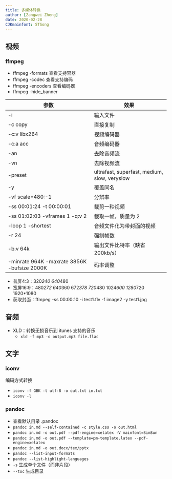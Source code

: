 ```yaml
---
title: 多媒体转换
author: [Zangwei Zheng]
date: 2020-02-28
CJKmainfont: STSong
---
```


## 视频

### ffmpeg

- ffmpeg -formats 查看支持容器
- ffmpeg -codec 查看支持编码
- ffmpeg -encoders 查看编码器
- ffmpeg -hide_banner

| 参数                                        | 效果                                         |
| ------------------------------------------- | -------------------------------------------- |
| -i                                          | 输入文件                                     |
| -c copy                                     | 直接复制                                     |
| -c:v libx264                                | 视频编码器                                   |
| -c:a acc                                    | 音频编码器                                   |
| -an                                         | 去除音频流                                   |
| -vn                                         | 去除视频流                                   |
| -preset                                     | ultrafast, superfast, medium, slow, veryslow |
| -y                                          | 覆盖同名                                     |
| -vf scale=480:-1                            | 分辨率                                       |
| -ss 00:01:24 -t 00:00:01                    | 裁剪一秒视频                                 |
| -ss 01:02:03 -vframes 1 -q:v 2              | 截取一帧，质量为 2                           |
| -loop 1 -shortest                           | 音频文件化为带封面的视频                     |
| -r 24                                       | 强制帧数                                     |
| -b:v 64k                                    | 输出文件比特率（缺省 200kb/s）               |
| -minrate 964K -maxrate 3856K -bufsize 2000K | 码率调整                                     |

- 普屏4:3：320*240 640*480 
- 宽屏16:9：480*272 640*360 672*378 720*480 1024*600 1280*720 1920*1080 
- 获取封面：ffmpeg -ss 00:00:10 -i test1.flv -f image2 -y test1.jpg

## 音频

- XLD：转换无损音乐到 itunes 支持的音乐
  - `xld -f mp3 -o output.mp3 file.flac`

## 文字

### iconv

编码方式转换
  
- `iconv -f GBK -t utf-8 -o out.txt in.txt`
- `iconv -l`

### pandoc

- 查看默认目录 .pandoc
- `pandoc in.md --self-contained -c style.css -o out.html`
- `pandoc in.md -o out.pdf --pdf-engine=xelatex -V mainfont=SimSun`
- `pandoc in.md -o out.pdf --template=pm-template.latex --pdf-engine=xelatex`
- `pandoc in.md -o out.docx/tex/pptx`
- `pandoc --list-input-formats`
- `pandoc --list-highlight-languages`
- `-s` 生成单个文件（而非片段）
- `--toc` 生成目录